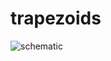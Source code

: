 # trapezoids

![schematic](https://github.com/bschloma/trapezoids/tree/main/plots/trapezoid_params_schematic.png?raw=true)
